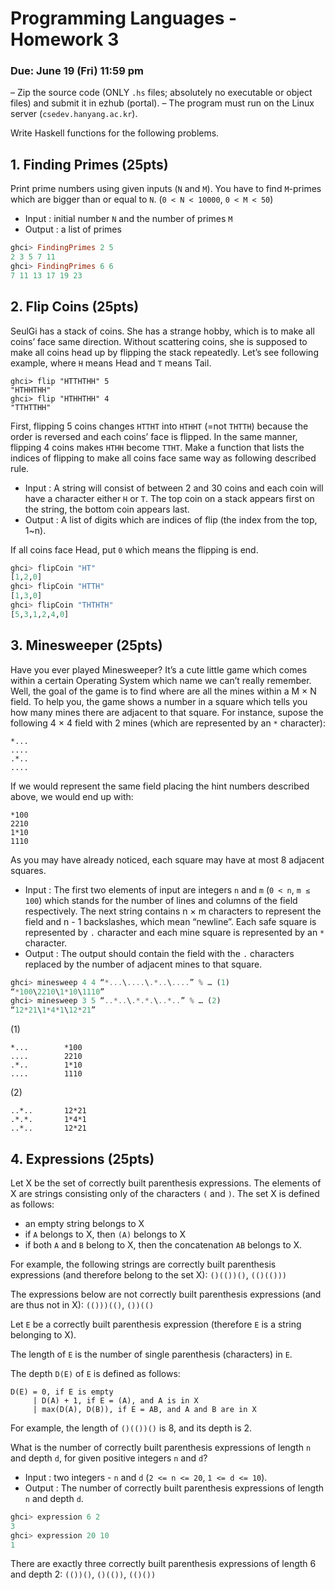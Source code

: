 # Programming Languages - Homework 3

### Due: June 19 (Fri)  11:59 pm

– Zip the source code (ONLY `.hs` files; absolutely no executable or object files) and submit it in ezhub (portal).
    – The program must run on the Linux server (`csedev.hanyang.ac.kr`).

Write Haskell functions for the following problems.

## 1. Finding Primes (25pts)

Print prime numbers using given inputs (`N` and `M`). You have to find `M`-primes which are bigger than or equal to `N`. (`0 < N < 10000`, `0 < M < 50`)

- Input : initial number `N` and the number of primes `M`
- Output :  a list of primes

```haskell
ghci> FindingPrimes 2 5
2 3 5 7 11
ghci> FindingPrimes 6 6
7 11 13 17 19 23
```

## 2. Flip Coins (25pts)

SeulGi has a stack of coins. She has a strange hobby, which is to make all coins’ face same direction. Without scattering coins, she is supposed to make all coins head up by flipping the stack repeatedly. Let’s see following example, where `H` means Head and `T` means Tail.

```
ghci> flip "HTTHTHH" 5
"HTHHTHH"
ghci> flip "HTHHTHH" 4
"TTHTTHH"
```

First, flipping 5 coins changes `HTTHT` into `HTHHT` (=not `THTTH`) because the order is reversed and each coins’ face is flipped. In the same manner, flipping 4 coins makes `HTHH` become `TTHT`. Make a function that lists the indices of flipping to make all coins face same way as following described rule.

- Input : A string will consist of between 2 and 30 coins and each coin will have a character either `H` or `T`. The top coin on a stack appears first on the string, the bottom coin appears last.
- Output : A list of digits which are indices of flip (the index from the top, 1~n).

If all coins face Head, put `0` which means the flipping is end.

```haskell
ghci> flipCoin "HT"
[1,2,0]
ghci> flipCoin "HTTH"
[1,3,0]
ghci> flipCoin "THTHTH"
[5,3,1,2,4,0]
```

## 3. Minesweeper (25pts)

Have you ever played Minesweeper? It’s a cute little game which comes within a certain Operating System which name we can’t really remember. Well, the goal of the game is to find where are all the mines within a M × N field. To help you, the game shows a number in a square which tells you how many mines there are adjacent to that square. For instance, supose the following 4 × 4 field with 2 mines (which are represented by an `*` character):

```
*...
....
.*..
....
```

If we would represent the same field placing the hint numbers described above, we would end up with:

```
*100
2210
1*10
1110
```

As you may have already noticed, each square may have at most 8 adjacent squares.

- Input : The first two elements of input are integers `n` and `m` (`0 < n`, `m ≤ 100`) which stands for the number of lines and columns of the field respectively. The next string contains n × m characters to represent the field and n - 1 backslashes, which mean “newline”.  Each safe square is represented by `.` character and each mine square is represented by an `*` character.
- Output : The output should contain the field with the `.` characters replaced by the number of adjacent mines to that square.

```haskell
ghci> minesweep 4 4 “*...\....\.*..\....” % … (1)
“*100\2210\1*10\1110”
ghci> minesweep 3 5 “..*..\.*.*.\..*..” % … (2)
“12*21\1*4*1\12*21”
```

(1)
```
*...        *100
....        2210
.*..        1*10
....        1110
```

(2)
```
..*..       12*21
.*.*.       1*4*1
..*..       12*21
```

## 4. Expressions (25pts)

Let X be the set of correctly built parenthesis expressions. The elements of X are strings consisting only of the characters `(` and `)`. The set X is defined as follows:

- an empty string belongs to X
- if `A` belongs to X, then `(A)` belongs to X
- if both `A` and `B` belong to X, then the concatenation `AB` belongs to X.

For example, the following strings are correctly built parenthesis expressions (and therefore belong to the set X): `()(())()`, `(()(()))`

The expressions below are not correctly built parenthesis expressions (and are thus not in X): `(()))(()`, `())(()`

Let `E` be a correctly built parenthesis expression (therefore `E` is a string belonging to X).

The length of `E` is the number of single parenthesis (characters) in `E`.

The depth `D(E)` of `E` is defined as follows:

```
D(E) = 0, if E is empty
     | D(A) + 1, if E = (A), and A is in X
     | max(D(A), D(B)), if E = AB, and A and B are in X
```

For example, the length of `()(())()` is 8, and its depth is 2.

What is the number of correctly built parenthesis expressions of length `n` and depth `d`, for given positive integers `n` and `d`?

- Input : two integers - `n` and `d` (`2 <= n <= 20`, `1 <= d <= 10`).
- Output : The number of correctly built parenthesis expressions of length `n` and depth `d`.

```haskell
ghci> expression 6 2
3
ghci> expression 20 10
1
```

There are exactly three correctly built parenthesis expressions of length 6 and depth 2: `(())()`, `()(())`, `(()())`
